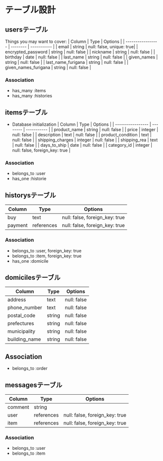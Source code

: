 # テーブル設計

## usersテーブル

Things you may want to cover:
| Column             | Type     | Options     |
| -----------------  | -------- | ----------- |
| email              | string   | null: false, unique: true|
| encrypted_password | string   | null: false |
| nickname           | string   | null: false |
| birthday           | date     | null: false |
| last_name          | string   | null: false |
| given_names        | string   | null: false |
| last_name_furigana | string   | null: false |
| given_names_furigana | string   | null: false |

### Association
- has_many :items
- has_many :histories

## itemsテーブル

* Database initialization
| Column            | Type     | Options     |
| ----------------- | -------- | ----------- |
| product_name      | string   | null: false |
| price             | integer  | null: false |
| description       | text     | null: false |
| product_condition | text     | null: false | 
| shipping_charges  | integer  | null: false |
| shipping_rea      | text     | null: false |
| days_to_ship      | date     | null: false |
| category_id       | integer  | null: false, foreign_key: true |

### Association
- belongs_to :user
- has_one :historie

## historysテーブル

| Column    | Type       | Options     |
| --------- | ---------- | ----------- |
| buy       | text       | null: false, foreign_key: true |
| payment   | references | null: false, foreign_key: true |

### Association
- belongs_to :user, foreign_key: true
- belongs_to :item, foreign_key: true
- has_one :domicile

## domicilesテーブル

| Column           | Type       | Options     |
| ---------------- | ---------- | ----------- |
| address          | text       | null: false |
| phone_number     | text       | null: false |
| postal_code      | string     | null: false |
| prefectures      | string     | null: false |
| municipality     | string     | null: false |
| building_name    | string     | null: false |

## Association
- belongs_to :order

## messagesテーブル
| Column    | Type           | Options                        |
| --------- | -------------- | ------------------------------ |
| comment   | string         |
| user      | references     | null: false, foreign_key: true |
| item      | references     | null: false, foreign_key: true |

### Association
- belongs_to :user
- belongs_to :item

